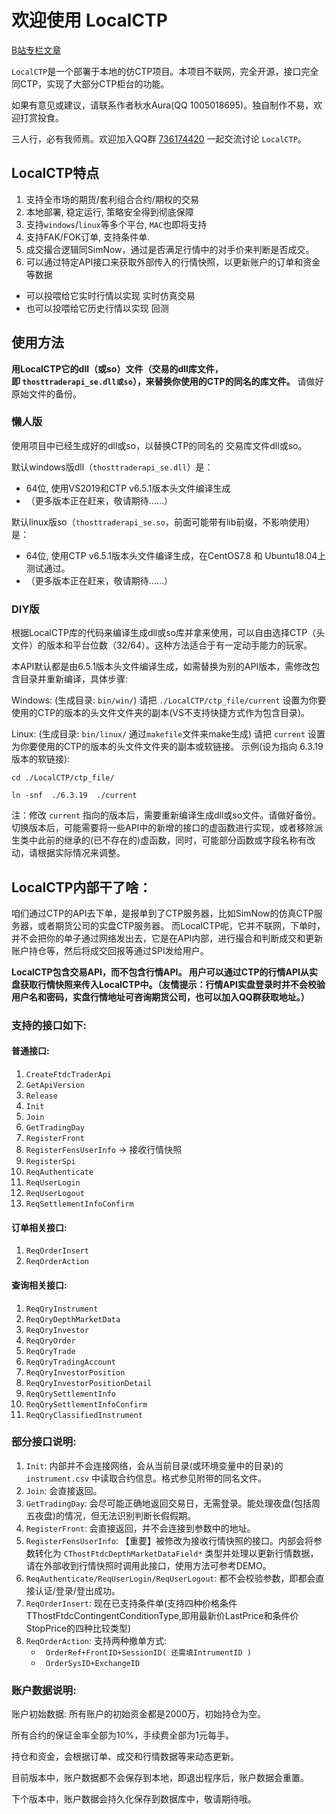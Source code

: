 # 欢迎使用  LocalCTP

[B站专栏文章](https://www.bilibili.com/read/cv25645274 "Editor.md")

`LocalCTP`是一个部署于本地的仿CTP项目。本项目不联网，完全开源，接口完全同CTP，实现了大部分CTP柜台的功能。

如果有意见或建议，请联系作者秋水Aura(QQ 1005018695)。独自制作不易，欢迎打赏投食。

三人行，必有我师焉。欢迎加入QQ群 [736174420](http://qm.qq.com/cgi-bin/qm/qr?_wv=1027&k=HbTq4dfRMNyZNe9PoB4qAek-U0YVrmbx&authKey=XSXgfCnhpIESibRkbE0%2BswD3er9rN6HjbaALy%2BDg4dSww7Qr82TEKE6xBoSzls7O&noverify=0&group_code=736174420) 一起交流讨论 `LocalCTP`。


## LocalCTP特点
1. 支持全市场的期货/套利组合合约/期权的交易
1. 本地部署, 稳定运行, 策略安全得到彻底保障
1. 支持`windows`/`linux`等多个平台, `MAC`也即将支持
1. 支持FAK/FOK订单, 支持条件单.
1. 成交撮合逻辑同SimNow，通过是否满足行情中的对手价来判断是否成交。
1. 可以通过特定API接口来获取外部传入的行情快照，以更新账户的订单和资金等数据
* 可以投喂给它实时行情以实现 实时仿真交易
* 也可以投喂给它历史行情以实现 回测


## 使用方法
**用LocalCTP它的dll（或so）文件（交易的dll库文件，即 `thosttraderapi_se.dll或so`），来替换你使用的CTP的同名的库文件。**
请做好原始文件的备份。

### 懒人版
使用项目中已经生成好的dll或so，以替换CTP的同名的 交易库文件dll或so。

默认windows版dll（`thosttraderapi_se.dll`）是：

* 64位, 使用VS2019和CTP v6.5.1版本头文件编译生成
* （更多版本正在赶来，敬请期待……）

默认linux版so（`thosttraderapi_se.so`，前面可能带有lib前缀，不影响使用）是：

* 64位, 使用CTP v6.5.1版本头文件编译生成，在CentOS7.8 和 Ubuntu18.04上测试通过。
* （更多版本正在赶来，敬请期待……）

### DIY版
根据LocalCTP库的代码来编译生成dll或so库并拿来使用，可以自由选择CTP（头文件）的版本和平台位数（32/64）。这种方法适合于有一定动手能力的玩家。

本API默认都是由6.5.1版本头文件编译生成，如需替换为别的API版本，需修改包含目录并重新编译，具体步骤:

Windows:
(生成目录: `bin/win/`)
请把 `./LocalCTP/ctp_file/current` 设置为你要使用的CTP的版本的头文件文件夹的副本(VS不支持快捷方式作为包含目录)。

Linux:
(生成目录: `bin/linux/`  通过`makefile`文件来make生成)
请把 `current` 设置为你要使用的CTP的版本的头文件文件夹的副本或软链接。
示例(设为指向 6.3.19 版本的软链接):

`cd ./LocalCTP/ctp_file/`

`ln -snf  ./6.3.19  ./current`

注：修改 `current` 指向的版本后，需要重新编译生成dll或so文件。请做好备份。
切换版本后，可能需要将一些API中的新增的接口的虚函数进行实现，或者移除派生类中此前的继承的(已不存在的)虚函数，同时，可能部分函数或字段名称有改动，请根据实际情况来调整。


## LocalCTP内部干了啥：
咱们通过CTP的API去下单，是报单到了CTP服务器，比如SimNow的仿真CTP服务器，或者期货公司的实盘CTP服务器。
而LocalCTP呢，它并不联网，下单时，并不会把你的单子通过网络发出去，它是在API内部，进行撮合和判断成交和更新账户持仓等，然后将成交回报等通过SPI发给用户。

**LocalCTP包含交易API，而不包含行情API。
用户可以通过CTP的行情API从实盘获取行情快照来传入LocalCTP中。（友情提示：行情API实盘登录时并不会校验用户名和密码，实盘行情地址可咨询期货公司，也可以加入QQ群获取地址。）**


### 支持的接口如下:
#### 普通接口:
1. `CreateFtdcTraderApi`
1. `GetApiVersion`
1. `Release`
1. `Init`
1. `Join`
1. `GetTradingDay`
1. `RegisterFront`
1. `RegisterFensUserInfo` -> 接收行情快照
1. `RegisterSpi`
1. `ReqAuthenticate`
1. `ReqUserLogin`
1. `ReqUserLogout`
1. `ReqSettlementInfoConfirm`

#### 订单相关接口:
1. `ReqOrderInsert`
1. `ReqOrderAction`

#### 查询相关接口:
1. `ReqQryInstrument`
1. `ReqQryDepthMarketData`
1. `ReqQryInvestor`
1. `ReqQryOrder`
1. `ReqQryTrade`
1. `ReqQryTradingAccount`
1. `ReqQryInvestorPosition`
1. `ReqQryInvestorPositionDetail`
1. `ReqQrySettlementInfo`
1. `ReqQrySettlementInfoConfirm`
1. `ReqQryClassifiedInstrument`

### 部分接口说明:
1. `Init`: 内部并不会连接网络，会从当前目录(或环境变量中的目录)的 `instrument.csv` 中读取合约信息。格式参见附带的同名文件。
1. `Join`: 会直接返回。
1. `GetTradingDay`: 会尽可能正确地返回交易日，无需登录。能处理夜盘(包括周五夜盘)的情况，但无法识别判断长假假期。
1. `RegisterFront`: 会直接返回，并不会连接到参数中的地址。
1. `RegisterFensUserInfo`: 【重要】被修改为接收行情快照的接口。内部会将参数转化为 `CThostFtdcDepthMarketDataField*` 类型并处理以更新行情数据，请在外部收到行情快照时调用此接口，使用方法可参考DEMO。
1. `ReqAuthenticate/ReqUserLogin/ReqUserLogout`: 都不会校验参数，即都会直接认证/登录/登出成功。
1. `ReqOrderInsert`: 现在已支持条件单(支持四种价格条件TThostFtdcContingentConditionType,即用最新价LastPrice和条件价StopPrice的四种比较类型)
1. `ReqOrderAction`: 支持两种撤单方式:
    * ` OrderRef+FrontID+SessionID( 还需填IntrumentID )`
    * ` OrderSysID+ExchangeID`


### 账户数据说明:
账户初始数据:
所有账户的初始资金都是2000万，初始持仓为空。

所有合约的保证金率全部为10%，手续费全部为1元每手。

持仓和资金，会根据订单、成交和行情数据等来动态更新。

目前版本中，账户数据都不会保存到本地，即退出程序后，账户数据会重置。

下个版本中，账户数据会持久化保存到数据库中，敬请期待哦。
